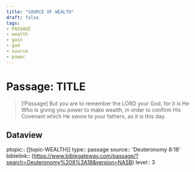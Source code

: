 ```yaml
---
title: "SOURCE OF WEALTH"
draft: false
tags:
- PASSAGE
- wealth
- gain
- god
- source
- power
---
```


# Passage: TITLE
> [!Passage]
> But you are to remember the LORD your God, for it is He Who is giving you power to make wealth, in order to confirm His Covenant which He swore to your fathers, as it is this day.

## Dataview
ptopic:: [[topic-WEALTH]]
type:: passage
source:: 'Deuteronomy 8:18'
biblelink:: (https://www.biblegateway.com/passage/?search=Deuteronomy%208%3A18&version=NASB)
level:: 3
